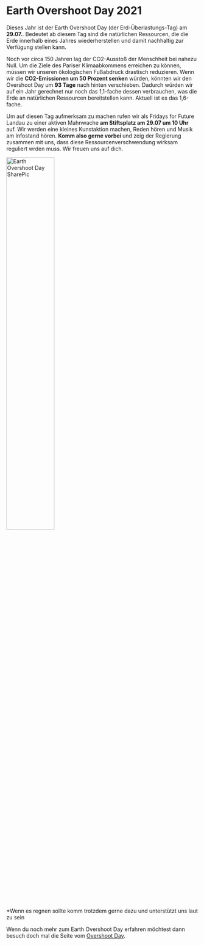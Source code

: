 
<h1>Earth Overshoot Day 2021</h1>
Dieses Jahr ist der Earth Overshoot Day (der Erd-Überlastungs-Tag) am <b>29.07.</b>. Bedeutet ab diesem Tag sind die natürlichen Ressourcen, die die Erde innerhalb eines Jahres wiederherstellen und damit nachhaltig zur Verfügung stellen kann. <br>
<p></p>
Noch vor circa 150 Jahren lag der CO2-Ausstoß der Menschheit bei nahezu Null.
Um die Ziele des Pariser Klimaabkommens erreichen zu können, müssen wir unseren ökologischen Fußabdruck drastisch reduzieren. Wenn wir die <b>CO2-Emissionen um 50 Prozent senken</b> würden, könnten wir den Overshoot Day um <b>93 Tage</b> nach hinten verschieben.
Dadurch würden wir auf ein Jahr gerechnet nur noch das 1,1-fache dessen verbrauchen, was die Erde an natürlichen Ressourcen bereitstellen kann. Aktuell ist es das 1,6-fache.
<p></p>
Um auf diesen Tag aufmerksam zu machen rufen wir als Fridays for Future Landau zu einer aktiven Mahnwache <b>am Stiftsplatz am 29.07 um 10 Uhr</b> auf. Wir werden eine kleines Kunstaktion machen, Reden hören und Musik am Infostand hören. <b>Komm also gerne vorbei </b> und zeig der Regierung zusammen mit uns, dass diese Ressourcenverschwendung wirksam reguliert wrden muss. Wir freuen uns auf dich.
<p></p>
<img src="/assets/images/EOD-Plakat.png" alt="Earth Overshoot Day SharePic" height="50%" width="50%">
<p></p>
*Wenn es regnen sollte komm trotzdem gerne dazu und unterstützt uns laut zu sein
<p></p>
Wenn du noch mehr zum Earth Overshoot Day erfahren möchtest dann besuch doch mal die Seite vom <a href="https://www.overshootday.org/">Overshoot Day</a>.
